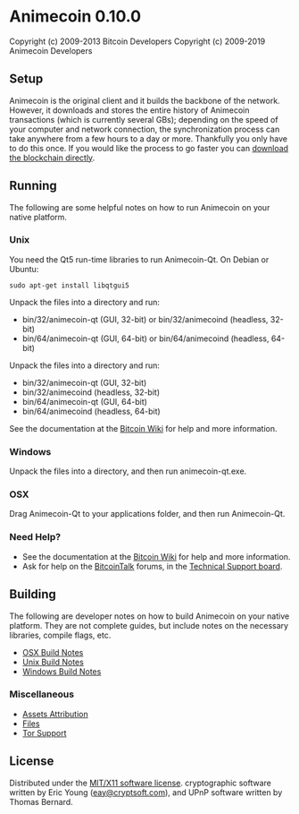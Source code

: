 Animecoin 0.10.0
====================

Copyright (c) 2009-2013 Bitcoin Developers
Copyright (c) 2009-2019 Animecoin Developers

Setup
---------------------
Animecoin is the original client and it builds the backbone of the network. However, it downloads and stores the entire history of Animecoin transactions (which is currently several GBs); depending on the speed of your computer and network connection, the synchronization process can take anywhere from a few hours to a day or more. Thankfully you only have to do this once. If you would like the process to go faster you can [download the blockchain directly](bootstrap.md).


Running
---------------------
The following are some helpful notes on how to run Animecoin on your native platform. 

### Unix

You need the Qt5 run-time libraries to run Animecoin-Qt. On Debian or Ubuntu:

	sudo apt-get install libqtgui5

Unpack the files into a directory and run:

- bin/32/animecoin-qt (GUI, 32-bit) or bin/32/animecoind (headless, 32-bit)
- bin/64/animecoin-qt (GUI, 64-bit) or bin/64/animecoind (headless, 64-bit)

Unpack the files into a directory and run:

- bin/32/animecoin-qt (GUI, 32-bit)
- bin/32/animecoind (headless, 32-bit)
- bin/64/animecoin-qt (GUI, 64-bit)
- bin/64/animecoind (headless, 64-bit)

See the documentation at the [Bitcoin Wiki](https://en.bitcoin.it/wiki/Main_Page)
for help and more information.



### Windows

Unpack the files into a directory, and then run animecoin-qt.exe.

### OSX

Drag Animecoin-Qt to your applications folder, and then run Animecoin-Qt.

### Need Help?

* See the documentation at the [Bitcoin Wiki](https://en.bitcoin.it/wiki/Main_Page)
for help and more information.
* Ask for help on the [BitcoinTalk](https://bitcointalk.org/) forums, in the [Technical Support board](https://bitcointalk.org/index.php?board=4.0).

Building
---------------------
The following are developer notes on how to build Animecoin on your native platform. They are not complete guides, but include notes on the necessary libraries, compile flags, etc.

- [OSX Build Notes](build-osx.md)
- [Unix Build Notes](build-unix.md)
- [Windows Build Notes](build-msw.md)

### Miscellaneous
- [Assets Attribution](assets-attribution.md)
- [Files](files.md)
- [Tor Support](tor.md)

License
---------------------
Distributed under the [MIT/X11 software license](http://www.opensource.org/licenses/mit-license.php).
cryptographic software written by Eric Young ([eay@cryptsoft.com](mailto:eay@cryptsoft.com)), and UPnP software written by Thomas Bernard.
